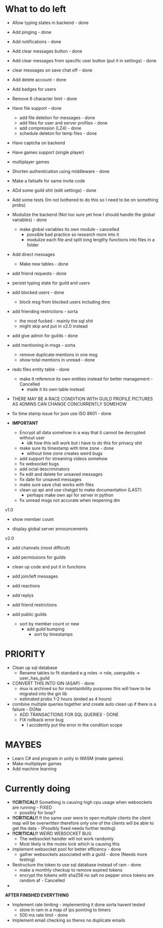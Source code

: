 # What to do left
- Allow typing states in backend - done
- Add pinging - done
- Add notifications - done
- Add clear messages button - done
- Add clear messages from specific user button (put it in settings) - done
- clear messages on save chat off - done
- Add delete account - done
- Add badges for users

- Remove 6 character limit - done
- Have file support - done
    - add file deletion for messages - done
    - add files for user and server profiles - done
    - add compression (LZ4) - done
    - schedule deleton for temp files - done
- Have captcha on backend
- Have games support (single player)
- multiplayer games
- Shorten authentication using middleware - done
- Make a failsafe for same invite code
- ADd some guild shit (edit settings) - done
- Add some tests (Im not bothered to do this so I need to be on something probs)
- Modulize the backend (Not too sure yet how I should handle the global variables) - done
    - make global variables its own module - cancelled
        - possible bad practice so research more into it
        - modulize each file and split long lengthy functions into files in a folder

- Add direct messages
    - Make new tables - done
- add friend requests - done
- persist typing state for guild and users

- add blocked users - done
    - block msg from blocked users including dms

- add friending restrictions - sorta
    - the most fucked - mainly the sql shit
    - might skip and put in v2.0 instead

- add give admin for guilds - done
- add mentioning in msgs - sorta
    - remove duplicate mentions in one msg
    - show total mentions in unread - done

- redo files entity table - done
    - make it reference its own entities instead for better management - Cancelled
        - made it its own table instead




- THERE MAY BE A RACE CONDITION WITH GUILD PROFILE PICTURES AS ADMINS CAN CHANGE CONCURRENTLY SOMEHOW

- fix time stamp issue for json  use ISO 8601 - done

- **IMPORTANT**
    - Encrypt all data somehow in a way that it cannot be decrypted without user
        - idk how this will work but i have to do this for privacy shit
    - make sure its timestamp with time zone - done
        - without time zone creates weird bugs
    - add support for streaming videos somehow
    - fix websocket bugs 
    - add octal descriminators
    - fix edit and delete for unsaved messages
    - fix date for unsaved messages
    - make sure save chat works with files
    - clean up api and use chatgpt to make documentation (LAST)
        - perhaps make own api for server in python
    - fix unread msgs not accurate when reopening dm

v1.0

- show member count

- display global server announcements




v2.0

- add channels (most difficult)

- add permissions for guilds

- clean up code and put it in functions

- add join/left messages

- add reactions

- add replys

- add friend restrictions

- add public guilds
    - sort by member count or new
        - add guild bumping
            - sort by timestamps

# PRIORITY
- Clean up sql database
  - Rename tables to fit standard e.g roles -> role, userguilds -> user_has_guild
- CONVERT THIS INTO GIN (ASAP) - done
  - mux is archived so for maintainbility purposes this will have to be migrated into the gin lib
  - estimated probs 1-2 hours (ended as 4 hours)
- combine multiple queries together and create auto clean up if there is a failure - DONe
    - ADD TRANSACTIONS FOR SQL QUERIES - DONE
    - FIX rollback error bug
        - I accidently put the error in the condition scope 

# MAYBES
- Learn C# and program in unity in WASM (make games)
- Make multiplayer games
- Add machine learning

# Currently doing
- **!!CRITICAL!!** Something is causing high cpu usage when websockets are running - FIXED
    - possibly for loop?
- **!!CRITICAL!!** If the same user were to open multiple clients the client map will be overwritten therefore
    only one of the clients will be able to get the data - (Possibly fixed needs further testing)
- **!!CRITICAL!!** WEIRD WEBSOCKET BUG
    - The websocket handler will not work randomly
    - Most likely is the mutex lock which is causing this
- implement websocket pool for better efficency - done
    - gather websockets associated with a guild - done (Needs more testing)
- Restructure the token to use sql database instead of ram - done
    - make a monthly checkup to remove expired tokens
    - encrypt the tokens with sha256 no salt no pepper since tokens are random af - Cancelled
- 
**AFTER FINISHED EVERYTHING**
- Implement rate limiting - implementing it done sorta havent tested
    - store in ram in a map of ips pointing to timers
    - 500 ms rate limit - done
- Implement email checking so theres no duplicate emails
